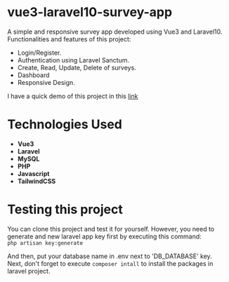 # vue3-laravel10-survey-app
A simple and responsive survey app developed using Vue3 and Laravel10. 
Functionalities and features of this project:

* Login/Register.
* Authentication using Laravel Sanctum.
* Create, Read, Update, Delete of surveys.
* Dashboard
* Responsive Design.

I have a quick demo of this project in this [link](https://youtu.be/xajAjuhhN4I)

# Technologies Used
* **Vue3**
* **Laravel**
* **MySQL**
* **PHP**
* **Javascript**
* **TailwindCSS**

# Testing this project
You can clone this project and test it for yourself. However, you need to generate
and new laravel app key first by executing this command:  
`php artisan key:generate`

And then, put your database name in .env next to 'DB_DATABASE' key. Next, don't
forget to execute `composer intall` to install the packages in laravel project.